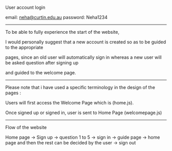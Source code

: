 User account login

email: neha@curtin.edu.au
password: Neha1234

----------------------------------------

To be able to fully experience the start of the website,

I would personally suggest that a new account is created so as to be guided to the appropriate

pages, since an old user will automatically sign in whereas a new user will be asked question after signing up 

and guided to the welcome page.

----------------------------------------

Please note that i have used a specific terminology in the design of the pages :

Users will first access the Welcome Page which is (home.js).

Once signed up or signed in, user is sent to Home Page (welcomepage.js)

----------------------------------------

Flow of the website

Home page -> Sign up -> question 1 to 5 -> sign in -> guide page -> home page and then the rest can be decided by the user -> sign out